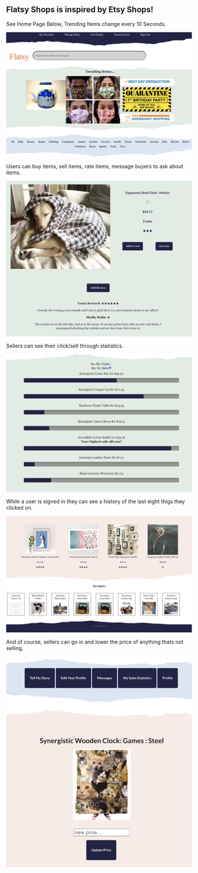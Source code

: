 <h2>Flatsy Shops is inspired by Etsy Shops!</h2>
<p>See Home Page Below, Trending Items change every 10 Seconds.</p>
<img src='./mainpage.png' alt='mainpage' />
<p>Users can buy items, sell items, rate items, message buyers to ask about items.</p>
<img src='./dog.png' alt='dog-blanket'/>
<p>Sellers can see their click/sell through statistics.</p>
<img src='./stats.png' alt='stats' />
<p>While a user is signed in they can see a history of the last eight thigs they clicked on.</p>
<img src='./history.png' alt='historybar' />
<p>And of course, sellers can go in and lower the price of anything thats not selling.</p>
<img src='./edit.png' alt='catthing' />